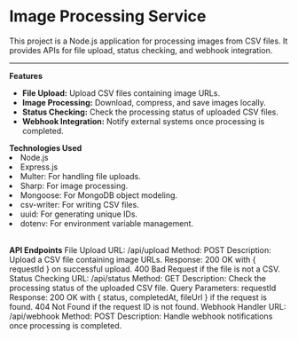 <h1>Image Processing Service</h1>
This project is a Node.js application for processing images from CSV files. It provides APIs for file upload, status checking, and webhook integration.
<hr>

<b>Features</b>
<ul>
<li><b>File Upload:</b> Upload CSV files containing image URLs.</li>
<li><b>Image Processing:</b> Download, compress, and save images locally.</li>
<li><b>Status Checking:</b> Check the processing status of uploaded CSV files.</li>
<li><b>Webhook Integration:</b> Notify external systems once processing is completed.</li>
</ul>
<b>Technologies Used</b> <br>
<li>Node.js</li>
<li>Express.js</li>
<li>Multer: For handling file uploads.</li>
<li>Sharp: For image processing.</li>
<li>Mongoose: For MongoDB object modeling.</li>
<li>csv-writer: For writing CSV files.</li>
<li>uuid: For generating unique IDs.</li>
<li>dotenv: For environment variable management.</li>
<br>

<b>API Endpoints</b>
File Upload
URL: /api/upload
Method: POST
Description: Upload a CSV file containing image URLs.
Response:
200 OK with { requestId } on successful upload.
400 Bad Request if the file is not a CSV.
Status Checking
URL: /api/status
Method: GET
Description: Check the processing status of the uploaded CSV file.
Query Parameters: requestId
Response:
200 OK with { status, completedAt, fileUrl } if the request is found.
404 Not Found if the request ID is not found.
Webhook Handler
URL: /api/webhook
Method: POST
Description: Handle webhook notifications once processing is completed.
